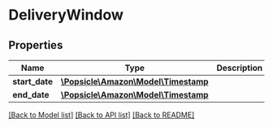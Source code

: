 # DeliveryWindow

## Properties
Name | Type | Description | Notes
------------ | ------------- | ------------- | -------------
**start_date** | [**\Popsicle\Amazon\Model\Timestamp**](Timestamp.md) |  | 
**end_date** | [**\Popsicle\Amazon\Model\Timestamp**](Timestamp.md) |  | 

[[Back to Model list]](../../README.md#documentation-for-models) [[Back to API list]](../../README.md#documentation-for-api-endpoints) [[Back to README]](../../README.md)

